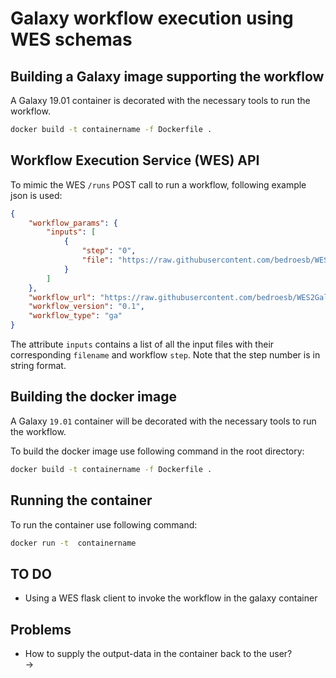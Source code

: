 # Galaxy workflow execution using WES schemas

## Building a Galaxy image supporting the workflow

A Galaxy 19.01 container is decorated with the necessary tools to run the workflow. 


```sh
docker build -t containername -f Dockerfile .
```

## Workflow Execution Service (WES) API

To mimic the WES `/runs` POST call to run a workflow, following example json is used:

```json
{
    "workflow_params": {
        "inputs": [
            {
                "step": "0",
                "file": "https://raw.githubusercontent.com/bedroesb/WES2Galaxy/master/example_data/UCSC_input.bed"
            }
        ]
    },
    "workflow_url": "https://raw.githubusercontent.com/bedroesb/WES2Galaxy/Dev/example_data/Galaxy-Workflow-galaxy-intro-strands-2.ga",
    "workflow_version": "0.1",
    "workflow_type": "ga"
}

```

The attribute `inputs` contains a list of all the input files with their corresponding `filename` and workflow `step`. Note that the step number is in string format.

## Building the docker image
A Galaxy `19.01` container will be decorated with the necessary tools to run the workflow. 

To build the docker image use following command in the root directory:

```sh
docker build -t containername -f Dockerfile .
```

## Running the container

To run the container use following command:

```sh
docker run -t  containername 
```

## TO DO

*  Using a WES flask client to invoke the workflow in the galaxy container


## Problems

* How to supply the output-data in the container back to the user?\
    -> 